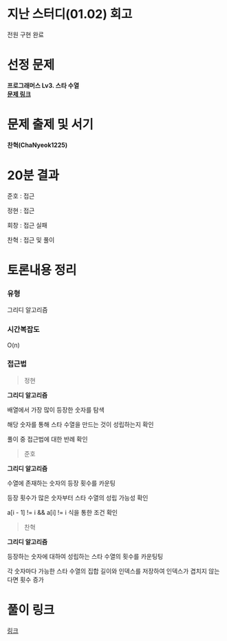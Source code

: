 # 지난 스터디(01.02) 회고

전원 구현 완료

# 선정 문제

<b> 프로그래머스 Lv3. 스타 수열</b>
<br>
<b> [문제 링크](https://school.programmers.co.kr/learn/courses/30/lessons/70130) </b>

# 문제 출제 및 서기

<b> 찬혁(ChaNyeok1225) </b>

# 20분 결과

<p> 준호 : 접근 </p>
<p> 정현 : 접근 </p>
<p> 회창 : 접근 실패 </p>
<p> 찬혁 : 접근 및 풀이</p>

# 토론내용 정리

### 유형

<P> 그리디 알고리즘</P>

### 시간복잡도

<p> O(n)</p>

### 접근법

> 정현

<b> 그리디 알고리즘 </b>

<p> 배열에서 가장 많이 등장한 숫자를 탐색 </p>
<p> 해당 숫자를 통해 스타 수열을 만드는 것이 성립하는지 확인 </p>
<p> 풀이 중 접근법에 대한 반례 확인 </p>

> 준호

<b> 그리디 알고리즘 </b>

<p> 수열에 존재하는 숫자의 등장 횟수를 카운팅 </p>
<p> 등장 횟수가 많은 숫자부터 스타 수열의 성립 가능성 확인 </p>
<p> a[i - 1] != i && a[i] != i 식을 통한 조건 확인 </p>

> 찬혁

<b> 그리디 알고리즘 </b>

<p> 등장하는 숫자에 대하여 성립하는 스타 수열의 횟수를 카운팅팅 </p>
<p> 각 숫자마다 가능한 스타 수열의 집합 길이와 인덱스를 저장하여 인덱스가 겹치지 않는다면 횟수 증가 </p>

# 풀이 링크

<a href="https://github.com/The-Four-Error-Pickers/Algorithm-Study/tree/main/Private%20Solve/70130.%20%EC%8A%A4%ED%83%80%20%EC%88%98%EC%97%B4">링크</a>

